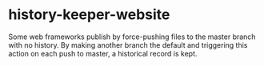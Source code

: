 # history-keeper-website
Some web frameworks publish by force-pushing files to the master branch with no history. By making another branch the default and triggering this action on each push to master, a historical record is kept.
